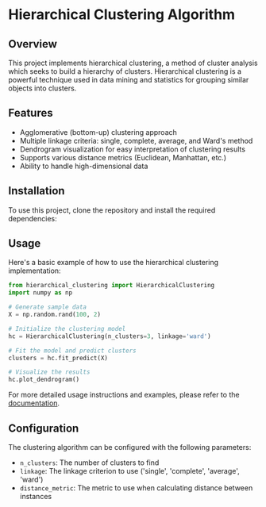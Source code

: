 # Hierarchical Clustering Algorithm

## Overview

This project implements hierarchical clustering, a method of cluster analysis which seeks to build a hierarchy of clusters. Hierarchical clustering is a powerful technique used in data mining and statistics for grouping similar objects into clusters.

## Features

- Agglomerative (bottom-up) clustering approach
- Multiple linkage criteria: single, complete, average, and Ward's method
- Dendrogram visualization for easy interpretation of clustering results
- Supports various distance metrics (Euclidean, Manhattan, etc.)
- Ability to handle high-dimensional data

## Installation

To use this project, clone the repository and install the required dependencies:


## Usage

Here's a basic example of how to use the hierarchical clustering implementation:

```python
from hierarchical_clustering import HierarchicalClustering
import numpy as np

# Generate sample data
X = np.random.rand(100, 2)

# Initialize the clustering model
hc = HierarchicalClustering(n_clusters=3, linkage='ward')

# Fit the model and predict clusters
clusters = hc.fit_predict(X)

# Visualize the results
hc.plot_dendrogram()
```

For more detailed usage instructions and examples, please refer to the [documentation](docs/usage.md).

## Configuration

The clustering algorithm can be configured with the following parameters:

- `n_clusters`: The number of clusters to find
- `linkage`: The linkage criterion to use ('single', 'complete', 'average', 'ward')
- `distance_metric`: The metric to use when calculating distance between instances

